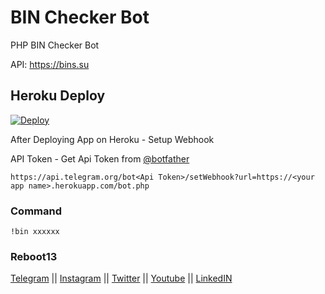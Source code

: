 # BIN Checker Bot

PHP BIN Checker Bot

API: https://bins.su

## Heroku Deploy
[![Deploy](https://www.herokucdn.com/deploy/button.svg)](https://heroku.com/deploy?template=https://github.com/reboot13-git/bin-checker-bot)

After Deploying App on Heroku - Setup Webhook

API Token - Get Api Token from [@botfather](https://telegram.me/botfather)


`https://api.telegram.org/bot<Api Token>/setWebhook?url=https://<your app name>.herokuapp.com/bot.php`


### Command

`!bin xxxxxx`

### Reboot13

[Telegram](https://telegram.me/reboot13_dev) || [Instagram](https://instagram.com/reboot13_dev) || [Twitter](https://twitter.com/reboot13_dev) || [Youtube](https://youtube.com/krutikraut) || [LinkedIN](https://linkedin.com/in/reboot13)
